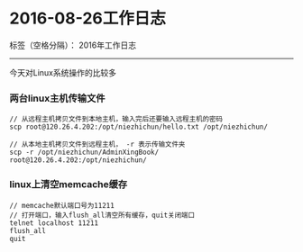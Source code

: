 ﻿# 2016-08-26工作日志

标签（空格分隔）： 2016年工作日志

---

今天对Linux系统操作的比较多

### 两台linux主机传输文件

``` 
// 从远程主机拷贝文件到本地主机，输入完后还要输入远程主机的密码
scp root@120.26.4.202:/opt/niezhichun/hello.txt /opt/niezhichun/

// 从本地主机拷贝文件到远程主机， -r 表示传输文件夹
scp -r /opt/niezhichun/AdminXingBook/ root@120.26.4.202:/opt/niezhichun/
``` 

### linux上清空memcache缓存

``` 
// memcache默认端口号为11211
// 打开端口，输入flush_all清空所有缓存，quit关闭端口
telnet localhost 11211
flush_all
quit
``` 






